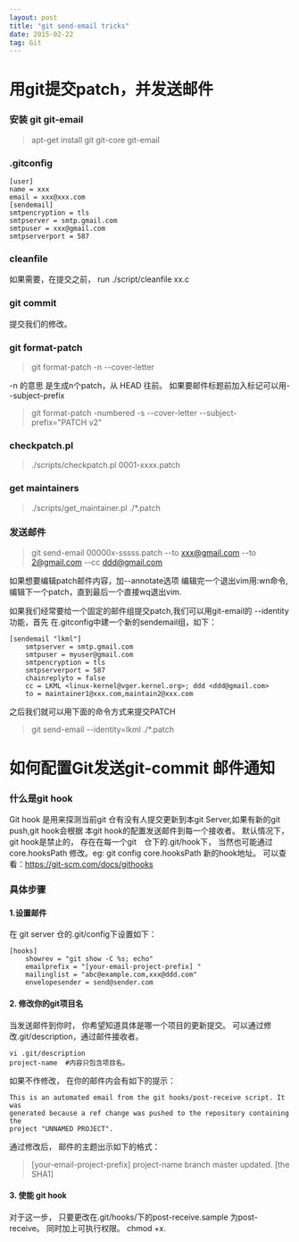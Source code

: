 ```yaml
---
layout: post
title: "git send-email tricks"
date: 2015-02-22   
tag: Git
---
```



# 用git提交patch，并发送邮件   

### 安装 git git-email
> apt-get install git git-core git-email

### .gitconfig

```
[user]
name = xxx
email = xxx@xxx.com
[sendemail]
smtpencryption = tls
smtpserver = smtp.gmail.com
smtpuser = xxx@gmail.com
smtpserverport = 587
```

###  cleanfile
如果需要，在提交之前， run ./script/cleanfile xx.c

### git commit
提交我们的修改。

### git format-patch
> git format-patch -n --cover-letter 

-n 的意思 是生成n个patch，从 HEAD 往前。
如果要邮件标题前加入标记可以用--subject-prefix

>git format-patch -numbered -s --cover-letter --subject-prefix="PATCH v2" 

### checkpatch.pl
> ./scripts/checkpatch.pl 0001-xxxx.patch

### get maintainers

> ./scripts/get_maintainer.pl ./*.patch


### 发送邮件
> git send-email 00000x-sssss.patch --to xxx@gmail.com --to 2@gmail.com --cc ddd@gmail.com


如果想要编辑patch邮件内容，加--annotate选项
编辑完一个退出vim用:wn命令,编辑下一个patch，直到最后一个直接wq退出vim.

如果我们经常要给一个固定的邮件组提交patch,我们可以用git-email的 --identity功能，首先
在.gitconfig中建一个新的sendemail组，如下：

```
[sendemail "lkml"]
	smtpserver = smtp.gmail.com
	smtpuser = myuser@gmail.com
	smtpencryption = tls
	smtpserverport = 587
	chainreplyto = false
	cc = LKML <linux-kernel@vger.kernel.org>; ddd <ddd@gmail.com>
	to = maintainer1@xxx.com,maintain2@xxx.com

```

之后我们就可以用下面的命令方式来提交PATCH
> git send-email --identity=lkml  ./*.patch


# 如何配置Git发送git-commit 邮件通知    

### 什么是git hook
Git hook 是用来探测当前git 仓有没有人提交更新到本git Server,如果有新的git push,git hook会根据
本git hook的配置发送邮件到每一个接收者。
默认情况下， git hook是禁止的， 存在在每一个git　仓下的.git/hook下， 当然也可能通过core.hooksPath
修改。eg: git config core.hooksPath 新的hook地址。
可以查看：https://git-scm.com/docs/githooks

### 具体步骤

#### 1.设置邮件
在 git server 仓的.git/config下设置如下：

```
[hooks]
    showrev = "git show -C %s; echo"
    emailprefix = "[your-email-project-prefix] "
    mailinglist = "abc@example.com,xxx@ddd.com"
    envelopesender = send@sender.com
```
#### 2. 修改你的git项目名
当发送邮件到你时， 你希望知道具体是哪一个项目的更新提交。
可以通过修改.git/description，通过邮件接收者。

```
vi .git/description 
project-name  #内容只包含项目名。
```
如果不作修改， 在你的邮件内会有如下的提示：

```
This is an automated email from the git hooks/post-receive script. It was
generated because a ref change was pushed to the repository containing the
project "UNNAMED PROJECT".
```
通过修改后， 邮件的主题出示如下的格式：
> [your-email-project-prefix] project-name branch master updated. [the SHA1]

#### 3. 使能 git hook
对于这一步， 只要更改在.git/hooks/下的post-receive.sample 为post-receive。
同时加上可执行权限。 chmod +x.

